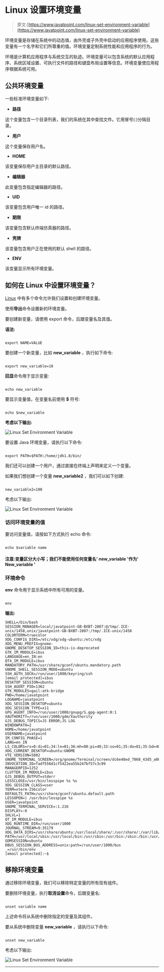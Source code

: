 # Linux 设置环境变量

> 原文:[https://www.javatpoint.com/linux-set-environment-variable](https://www.javatpoint.com/linux-set-environment-variable)

环境变量是存储在系统中的动态值，由外壳或子外壳中启动的应用程序使用。这些变量有一个名字和它们所尊重的值。环境变量定制系统性能和应用程序的行为。

环境是计算机应用程序与系统交互的轨迹。环境变量可以包含系统的默认应用程序、系统区域设置、可执行文件的路径和键盘布局设置等信息。环境变量使应用程序根据系统可用。

## 公共环境变量

一些标准环境变量如下:

*   **路径**

这个变量包含一个目录列表，我们的系统在其中查找文件。它用冒号(:)分隔目录。

*   **用户**

这个变量保存用户名。

*   **HOME**

该变量保存用户主目录的默认路径。

*   **编辑器**

此变量包含指定编辑器的路径。

*   **UID**

该变量包含用户唯一 id 的路径。

*   **期限**

该变量包含默认终端仿真器的路径。

*   **壳牌**

该变量包含用户正在使用的默认 shell 的路径。

*   **ENV**

该变量显示所有环境变量。

## 如何在 Linux 中设置环境变量？

[Linux](https://www.javatpoint.com/linux-tutorial) 中有多个命令允许我们设置和创建环境变量。

使用**导出**命令设置新的环境变量。

要创建新变量，请使用 export 命令，后跟变量名及其值。

**语法:**

```

export NAME=VALUE

```

要创建一个新变量，比如 **new_variable** ，执行如下命令:

```

export new_variable=10

```

**回显**命令用于显示变量:

```

echo new_variable

```

要显示变量值，在变量名前使用 **$** 符号:

```

echo $new_variable

```

**考虑以下输出:**

![Linux Set Environment Variable](../Images/32a648050bbb0b4a01f2f35e0abe8533.png)

要设置 Java 环境变量，请执行以下命令:

```

export PATH=$PATH:/home/jdk1.8/bin/

```

我们还可以创建一个用户，通过直接在终端上声明来定义一个变量。

如果我们想创建一个变量 **new_variable2** ，我们可以如下创建:

```

new_variable2=100

```

考虑以下输出:

![Linux Set Environment Variable](../Images/244e16c5ba51b5e496e876d6827ddee8.png)

### 访问环境变量的值

要访问变量值，请按如下方式执行 echo 命令:

```

echo $variable name

```

#### 注意:变量区分大小写；我们不能使用任何变量名' new_variable '作为' New_variable '

### 环境命令

**env** 命令用于显示系统中所有可用的变量。

```

env 

```

**输出:**

```
SHELL=/bin/bash
SESSION_MANAGER=local/javatpoint-GB-BXBT-2807:@/tmp/.ICE-unix/1458,unix/javatpoint-GB-BXBT-2807:/tmp/.ICE-unix/1458
COLORTERM=truecolor
XDG_CONFIG_DIRS=/etc/xdg/xdg-ubuntu:/etc/xdg
XDG_MENU_PREFIX=gnome-
GNOME_DESKTOP_SESSION_ID=this-is-deprecated
GTK_IM_MODULE=ibus
LANGUAGE=en_IN:en
QT4_IM_MODULE=ibus
MANDATORY_PATH=/usr/share/gconf/ubuntu.mandatory.path
GNOME_SHELL_SESSION_MODE=ubuntu
SSH_AUTH_SOCK=/run/user/1000/keyring/ssh
[email protected]=ibus
DESKTOP_SESSION=ubuntu
SSH_AGENT_PID=1362
GTK_MODULES=gail:atk-bridge
PWD=/home/javatpoint
LOGNAME=javatpoint
XDG_SESSION_DESKTOP=ubuntu
XDG_SESSION_TYPE=x11
GPG_AGENT_INFO=/run/user/1000/gnupg/S.gpg-agent:0:1
XAUTHORITY=/run/user/1000/gdm/Xauthority
GJS_DEBUG_TOPICS=JS ERROR;JS LOG
WINDOWPATH=2
HOME=/home/javatpoint
USERNAME=javatpoint
IM_CONFIG_PHASE=1
LANG=en_IN
LS_COLORS=rs=0:di=01;34:ln=01;36:mh=00:pi=40;33:so=01;35:do=01;35:bd=40;33;01:cd=40;33;01:or=40;31;01:mi=00:su=37;41:sg=30;43:ca=30;41:tw=30;42:ow=34;42:st=37;44:ex=01;32:*.tar=01;31:*.tgz=01;31:*.arc=01;31:*.arj=01;31:*.taz=01;31:*.lha=01;31:*.lz4=01;31:*.lzh=01;31:*.lzma=01;31:*.tlz=01;31:*.txz=01;31:*.tzo=01;31:*.t7z=01;31:*.zip=01;31:*.z=01;31:*.dz=01;31:*.gz=01;31:*.lrz=01;31:*.lz=01;31:*.lzo=01;31:*.xz=01;31:*.zst=01;31:*.tzst=01;31:*.bz2=01;31:*.bz=01;31:*.tbz=01;31:*.tbz2=01;31:*.tz=01;31:*.deb=01;31:*.rpm=01;31:*.jar=01;31:*.war=01;31:*.ear=01;31:*.sar=01;31:*.rar=01;31:*.alz=01;31:*.ace=01;31:*.zoo=01;31:*.cpio=01;31:*.7z=01;31:*.rz=01;31:*.cab=01;31:*.wim=01;31:*.swm=01;31:*.dwm=01;31:*.esd=01;31:*.jpg=01;35:*.jpeg=01;35:*.mjpg=01;35:*.mjpeg=01;35:*.gif=01;35:*.bmp=01;35:*.pbm=01;35:*.pgm=01;35:*.ppm=01;35:*.tga=01;35:*.xbm=01;35:*.xpm=01;35:*.tif=01;35:*.tiff=01;35:*.png=01;35:*.svg=01;35:*.svgz=01;35:*.mng=01;35:*.pcx=01;35:*.mov=01;35:*.mpg=01;35:*.mpeg=01;35:*.m2v=01;35:*.mkv=01;35:*.webm=01;35:*.ogm=01;35:*.mp4=01;35:*.m4v=01;35:*.mp4v=01;35:*.vob=01;35:*.qt=01;35:*.nuv=01;35:*.wmv=01;35:*.asf=01;35:*.rm=01;35:*.rmvb=01;35:*.flc=01;35:*.avi=01;35:*.fli=01;35:*.flv=01;35:*.gl=01;35:*.dl=01;35:*.xcf=01;35:*.xwd=01;35:*.yuv=01;35:*.cgm=01;35:*.emf=01;35:*.ogv=01;35:*.ogx=01;35:*.aac=00;36:*.au=00;36:*.flac=00;36:*.m4a=00;36:*.mid=00;36:*.midi=00;36:*.mka=00;36:*.mp3=00;36:*.mpc=00;36:*.ogg=00;36:*.ra=00;36:*.wav=00;36:*.oga=00;36:*.opus=00;36:*.spx=00;36:*.xspf=00;36:
XDG_CURRENT_DESKTOP=ubuntu:GNOME
VTE_VERSION=5802
GNOME_TERMINAL_SCREEN=/org/gnome/Terminal/screen/dc6e48ed_7868_43d5_a086_fd6d6a90a74a
INVOCATION_ID=fadf556d1cf5422ea55b247bf57c3c99
MANAGERPID=1252
CLUTTER_IM_MODULE=ibus
GJS_DEBUG_OUTPUT=stderr
LESSCLOSE=/usr/bin/lesspipe %s %s
XDG_SESSION_CLASS=user
TERM=xterm-256color
DEFAULTS_PATH=/usr/share/gconf/ubuntu.default.path
LESSOPEN=| /usr/bin/lesspipe %s
USER=javatpoint
GNOME_TERMINAL_SERVICE=:1.216
DISPLAY=:0
SHLVL=1
QT_IM_MODULE=ibus
XDG_RUNTIME_DIR=/run/user/1000
JOURNAL_STREAM=9:35179
XDG_DATA_DIRS=/usr/share/ubuntu:/usr/local/share/:/usr/share/:/var/lib/snapd/desktop
PATH=/usr/local/sbin:/usr/local/bin:/usr/sbin:/usr/bin:/sbin:/bin:/usr/games:/usr/local/games:/snap/bin
GDMSESSION=ubuntu
DBUS_SESSION_BUS_ADDRESS=unix:path=/run/user/1000/bus
_=/usr/bin/env
[email protected]:~$ 

```

## 移除环境变量

通过移除环境变量，我们可以移除特定变量的所有现有组件。

要删除环境变量，执行**取消设置**命令，后跟变量名:

```

unset variable name

```

上述命令将从系统中删除指定的变量及其组件。

要从系统中删除变量 **new_variable** ，请执行以下命令:

```

unset new_variable

```

考虑以下输出:

![Linux Set Environment Variable](../Images/f0efdc6dad79fd4183fc799574c80f3e.png)

* * *